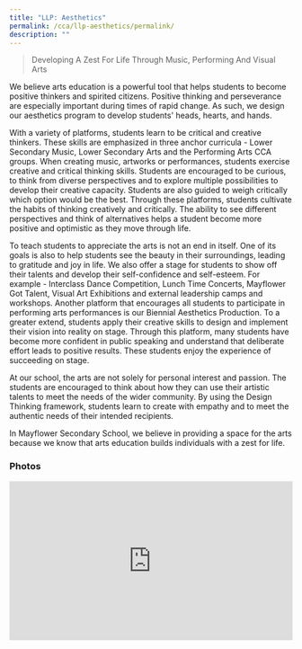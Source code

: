 ```yaml
---
title: "LLP: Aesthetics"
permalink: /cca/llp-aesthetics/permalink/
description: ""
---
```

> Developing A Zest For Life Through Music, Performing And Visual Arts

We believe arts education is a powerful tool that helps students to become positive thinkers and spirited citizens. Positive thinking and perseverance are especially important during times of rapid change. As such, we design our aesthetics program to develop students' heads, hearts, and hands.

With a variety of platforms, students learn to be critical and creative thinkers. These skills are emphasized in three anchor curricula - Lower Secondary Music, Lower Secondary Arts and the Performing Arts CCA groups. When creating music, artworks or performances, students exercise creative and critical thinking skills. Students are encouraged to be curious, to think from diverse perspectives and to explore multiple possibilities to develop their creative capacity. Students are also guided to weigh critically which option would be the best. Through these platforms, students cultivate the habits of thinking creatively and critically. The ability to see different perspectives and think of alternatives helps a student become more positive and optimistic as they move through life.

To teach students to appreciate the arts is not an end in itself. One of its goals is also to help students see the beauty in their surroundings, leading to gratitude and joy in life. We also offer a stage for students to show off their talents and develop their self-confidence and self-esteem. For example - Interclass Dance Competition, Lunch Time Concerts, Mayflower Got Talent, Visual Art Exhibitions and external leadership camps and workshops. Another platform that encourages all students to participate in performing arts performances is our Biennial Aesthetics Production. To a greater extend, students apply their creative skills to design and implement their vision into reality on stage. Through this platform, many students have become more confident in public speaking and understand that deliberate effort leads to positive results. These students enjoy the experience of succeeding on stage.

At our school, the arts are not solely for personal interest and passion. The students are encouraged to think about how they can use their artistic talents to meet the needs of the wider community. By using the Design Thinking framework, students learn to create with empathy and to meet the authentic needs of their intended recipients.

In Mayflower Secondary School, we believe in providing a space for the arts because we know that arts education builds individuals with a zest for life.

### Photos
<div style="position:relative;width:100%;padding-bottom: 56.25%;height: 0; overflow: hidden;"><iframe style="position: absolute; top: 0; left: 0; width: 100%; height: 100%;" allowfullscreen="true" frameborder="0" src="https://docs.google.com/presentation/d/e/2PACX-1vTkO_8F3A4lg8uLy7VS3-kqeaiPYMUcwnIHPyWpZ9p5kLA9WTLZNPj0cN1yAt_E_gkvpLcoKkzbcoh1/embed?start=true&amp;loop=true&amp;delayms=3000"></iframe></div>
